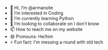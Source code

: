 - 👋 Hi, I’m @armansite
- 👀 I’m interested in Coding
- 🌱 I’m currently learning Python
- 💞️ I’m looking to collaborate on I don't know
- 📫 How to reach me on my website
- 😄 Pronouns: He/him
- ⚡ Fun fact: I'm messing a round with old tech

<!---
armannita/armannita is a ✨ special ✨ repository because its `README.md` (this file) appears on your GitHub profile.
You can click the Preview link to take a look at your changes.
--->
